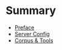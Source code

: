 # Summary

* [Preface](README.md)
* [Server Config](server_config.md)
* [Corpus & Tools](github_repos.md)

